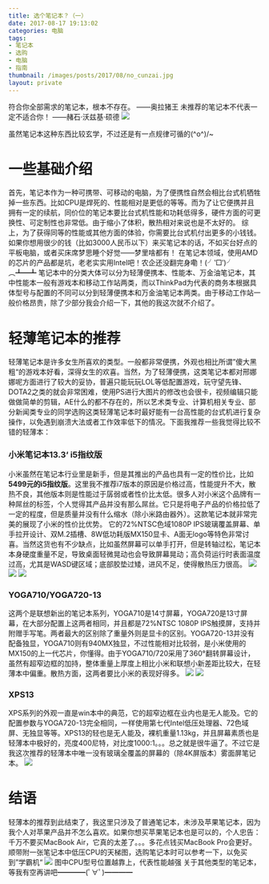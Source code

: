 ```yaml
---
title: 选个笔记本？（一）
date: 2017-08-17 19:13:02
categories: 电脑
tags: 
- 笔记本
- 选购
- 电脑
- 指南
thumbnail: /images/posts/2017/08/no_cunzai.jpg
layout: private
---
```

符合你全部需求的笔记本，根本不存在。 ——奥拉猪王
未推荐的笔记本不代表一定不适合你！ ——赭石·沃兹基·硕德
![](/images/posts/2017/08/no_cunzai.jpg)
<!--More-->
虽然笔记本这种东西比较玄学，不过还是有一点规律可循的\(^o^)/~
# 一些基础介绍
首先，笔记本作为一种可携带、可移动的电脑，为了便携性自然会相比台式机牺牲掉一些东西。比如CPU是焊死的、性能相对是更低的等等。而为了让它便携并且拥有一定的续航，同价位的笔记本要比台式机性能和功耗低得多，硬件方面的可更换性、可定制性也非常低。由于缩小了体积，散热相对来说也是不太好的。
综上，为了获得同等的性能或其他方面的体验，你需要比台式机付出更多的小钱钱。如果你想用很少的钱（比如3000人民币以下）来买笔记本的话，不如买台好点的平板电脑，或者买床席梦思睡个好觉——梦里啥都有！
在笔记本领域，使用AMD的芯片的产品都是坑，老老实实用Intel吧！农企还没翻完身嘞！(╯‵□′)╯︵┻━┻
笔记本中的分类大体可以分为轻薄便携本、性能本、万金油笔记本，其中性能本一般有游戏本和移动工作站两类，而以ThinkPad为代表的商务本根据具体型号与配置的不同可以分到轻薄便携本和万金油笔记本两类。由于移动工作站一般价格昂贵，除了少部分我会介绍一下，其他的我这次就不介绍了。
# 轻薄笔记本的推荐
轻薄笔记本是许多女生所喜欢的类型。一般都非常便携，外观也相比所谓”傻大黑粗“的游戏本好看，深得女生的欢喜。当然，为了轻薄便携，这类笔记本都对邢娜娜呢方面进行了较大的妥协，普遍只能玩玩LOL等低配置游戏，玩守望先锋、DOTA2之类的就会非常困难，使用PS进行大图片的修改也会很卡，视频编辑只能做做简单的剪辑，AE什么的都不存在的，所以艺术类专业、计算机相关专业、部分新闻类专业的同学选购这类轻薄笔记本时最好能有一台高性能的台式机进行复杂操作，以免遇到崩溃大法或者工作效率低下的情况。下面我推荐一些我觉得比较不错的轻薄本：
### 小米笔记本13.3‘ i5指纹版
小米虽然在笔记本行业里是新手，但是其推出的产品也具有一定的性价比，比如<strong>5499元的i5指纹版</strong>。这里我不推荐i7版本的原因是价格过高，性能提升不大，散热不良，其他版本则是性能过于孱弱或者性价比太低。很多人对小米这个品牌有一种屌丝的标签，个人觉得其产品并没有那么屌丝。它只是将电子产品的价格拉低了一定的程度，但是质量并没有什么缩水（除小米路由器外）。这款笔记本就非常完美的展现了小米的性价比优势。
它的72%NTSC色域1080P IPS玻璃覆盖屏幕、单手拉开设计、双M.2插槽、8W低功耗版MX150显卡、A面无logo等特色非常讨喜。当然这货也有不少缺点，比如虽然屏幕可以单手打开，但是转轴过松，笔记本本身硬度重量不足，导致桌面轻微晃动也会导致屏幕晃动；高负荷运行时表面温度过高，尤其是WASD键区域；底部胶垫过矮，进风不足，使得散热压力很高。
![](/images/posts/2017/08/summary-index.jpg)
![](/images/posts/2017/08/summary-battery.jpg)
![](/images/posts/2017/08/summary-section03.jpg)
### YOGA710/YOGA720-13
这两个是联想新出的笔记本系列，YOGA710是14寸屏幕，YOGA720是13寸屏幕，在大部分配置上这两者相同，并且都是72%NTSC 1080P IPS触摸屏，支持并附赠手写笔。两者最大的区别除了重量外则是显卡的区别。YOGA720-13并没有配备独显，YOGA710则有940MX独显，不过性能相对比较弱，是小米使用的MX150的上一代芯片，你懂得。由于YOGA710/720采用了360°翻转屏幕设计，虽然有超窄边框的加持，整体重量上厚度上相比小米和联想小新差距比较大，在轻薄本中偏重。散热方面，这两者要比小米的表现好得多。
![](/images/posts/2017/08/yoga710.jpg)
![](/images/posts/2017/08/yoga720.jpg)
### XPS13
XPS系列的外观一直是win本中的典范，它的超窄边框在业内也是无人能及。它的配置参数与YOGA720-13完全相同，一样使用第七代Intel低压处理器、72色域屏、无独显等等。XPS13的轻也是无人能及，裸机重量1.13kg，并且屏幕素质也是轻薄本中极好的，亮度400尼特，对比度1000:1。。。总之就是很牛逼了。不过它是我这次推荐的轻薄本中唯一没有玻璃全覆盖的屏幕的（除4K屏版本）雾面屏笔记本。
![](/images/posts/2017/08/XPS13.jpg)
# 结语
轻薄本的推荐到此结束了，我这里只涉及了普通笔记本，未涉及苹果笔记本，因为我个人对苹果产品并不怎么喜欢。如果你想买苹果笔记本也是可以的，个人忠告：千万不要买MacBook Air，它真的太差了。。。多花点钱买MacBook Pro会更好。顺带附一张笔记本中低压CPU的天梯图，选购笔记本时可以参考一下，以免买到”学霸机“
![](/images/posts/2017/08/U_cpu.png)
图中CPU型号位置越靠上，代表性能越强
关于其他类型的笔记本，等我有空再讲吧━━━━(ﾟ∀ﾟ)━━━━
